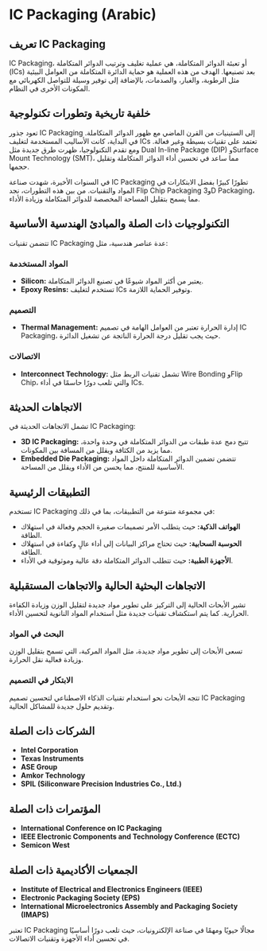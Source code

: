 # IC Packaging (Arabic)

## تعريف IC Packaging
IC Packaging، أو تعبئة الدوائر المتكاملة، هي عملية تغليف وترتيب الدوائر المتكاملة (ICs) بعد تصنيعها. الهدف من هذه العملية هو حماية الدائرة المتكاملة من العوامل البيئية مثل الرطوبة، والغبار، والصدمات، بالإضافة إلى توفير وسيلة للتواصل الكهربائي مع المكونات الأخرى في النظام. 

## خلفية تاريخية وتطورات تكنولوجية
تعود جذور IC Packaging إلى الستينيات من القرن الماضي مع ظهور الدوائر المتكاملة. في البداية، كانت الأساليب المستخدمة لتغليف ICs تعتمد على تقنيات بسيطة وغير فعالة. ومع تقدم التكنولوجيا، ظهرت طرق جديدة مثل Dual In-line Package (DIP) وSurface Mount Technology (SMT)، مما ساعد في تحسين أداء الدوائر المتكاملة وتقليل حجمها.

في السنوات الأخيرة، شهدت صناعة IC Packaging تطورًا كبيرًا بفضل الابتكارات في المواد والتقنيات. من بين هذه التطورات، نجد Flip Chip Packaging و3D Packaging، مما يسمح بتقليل المساحة المخصصة للدوائر المتكاملة وزيادة الأداء.

## التكنولوجيات ذات الصلة والمبادئ الهندسية الأساسية
تتضمن تقنيات IC Packaging عدة عناصر هندسية، مثل:

### المواد المستخدمة
- **Silicon:** يعتبر من أكثر المواد شيوعًا في تصنيع الدوائر المتكاملة.
- **Epoxy Resins:** تستخدم لتغليف ICs وتوفير الحماية اللازمة.

### التصميم
- **Thermal Management:** إدارة الحرارة تعتبر من العوامل الهامة في تصميم IC Packaging، حيث يجب تقليل درجة الحرارة الناتجة عن تشغيل الدائرة.

### الاتصالات
- **Interconnect Technology:** تشمل تقنيات الربط مثل Wire Bonding وFlip Chip، والتي تلعب دورًا حاسمًا في أداء ICs.

## الاتجاهات الحديثة
تشمل الاتجاهات الحديثة في IC Packaging:
- **3D IC Packaging:** تتيح دمج عدة طبقات من الدوائر المتكاملة في وحدة واحدة، مما يزيد من الكثافة ويقلل من المسافة بين المكونات.
- **Embedded Die Packaging:** تتضمن تضمين الدوائر المتكاملة داخل المواد الأساسية للمنتج، مما يحسن من الأداء ويقلل من المساحة.

## التطبيقات الرئيسية
تستخدم IC Packaging في مجموعة متنوعة من التطبيقات، بما في ذلك:
- **الهواتف الذكية:** حيث يتطلب الأمر تصميمات صغيرة الحجم وفعالة في استهلاك الطاقة.
- **الحوسبة السحابية:** حيث تحتاج مراكز البيانات إلى أداء عالٍ وكفاءة في استهلاك الطاقة.
- **الأجهزة الطبية:** حيث تتطلب الدوائر المتكاملة دقة عالية وموثوقية في الأداء.

## الاتجاهات البحثية الحالية والاتجاهات المستقبلية
تشير الأبحاث الحالية إلى التركيز على تطوير مواد جديدة لتقليل الوزن وزيادة الكفاءة الحرارية. كما يتم استكشاف تقنيات جديدة مثل استخدام المواد النانوية لتحسين الأداء.

### البحث في المواد
تسعى الأبحاث إلى تطوير مواد جديدة، مثل المواد المركبة، التي تسمح بتقليل الوزن وزيادة فعالية نقل الحرارة.

### الابتكار في التصميم
تتجه الأبحاث نحو استخدام تقنيات الذكاء الاصطناعي لتحسين تصميم IC Packaging وتقديم حلول جديدة للمشاكل الحالية.

## الشركات ذات الصلة
- **Intel Corporation**
- **Texas Instruments**
- **ASE Group**
- **Amkor Technology**
- **SPIL (Siliconware Precision Industries Co., Ltd.)**

## المؤتمرات ذات الصلة
- **International Conference on IC Packaging**
- **IEEE Electronic Components and Technology Conference (ECTC)**
- **Semicon West**

## الجمعيات الأكاديمية ذات الصلة
- **Institute of Electrical and Electronics Engineers (IEEE)**
- **Electronic Packaging Society (EPS)**
- **International Microelectronics Assembly and Packaging Society (IMAPS)**

تعتبر IC Packaging مجالًا حيويًا ومهمًا في صناعة الإلكترونيات، حيث تلعب دورًا أساسيًا في تحسين أداء الأجهزة وتقنيات الاتصالات.